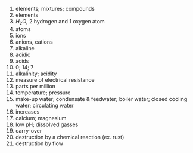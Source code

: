 1. elements; mixtures; compounds
2. elements
3. $H_2O$, 2 hydrogen and 1 oxygen atom
4. atoms
5. ions
6. anions, cations
7. alkaline
8. acidic
9. acids
10. 0; 14; 7
11. alkalinity; acidity
12. measure of electrical resistance
13. parts per million
14. temperature; pressure
15. make-up water; condensate & feedwater; boiler water; closed cooling water; circulating water
16. increases
17. calcium; magnesium
18. low pH; dissolved gasses
19. carry-over
20. destruction by a chemical reaction (ex. rust)
21. destruction by flow